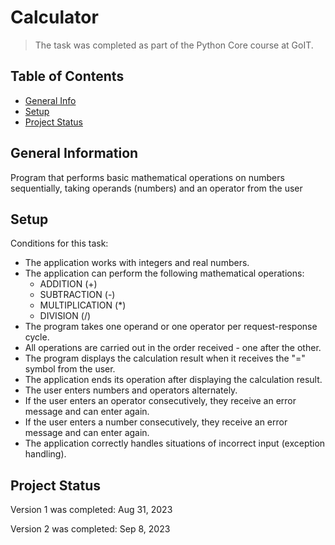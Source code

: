 # Calculator
> The task was completed as part of the Python Core course at GoIT.

## Table of Contents
* [General Info](#general-information)
* [Setup](#setup)
* [Project Status](#project-status)


## General Information
Program that performs basic mathematical operations on numbers sequentially, taking operands (numbers) and an operator from the user

## Setup

Conditions for this task:

- The application works with integers and real numbers.
- The application can perform the following mathematical operations:
  - ADDITION (+)
  - SUBTRACTION (-)
  - MULTIPLICATION (*)
  - DIVISION (/)
- The program takes one operand or one operator per request-response cycle.
- All operations are carried out in the order received - one after the other.
- The program displays the calculation result when it receives the "=" symbol from the user.
- The application ends its operation after displaying the calculation result.
- The user enters numbers and operators alternately.
- If the user enters an operator consecutively, they receive an error message and can enter again.
- If the user enters a number consecutively, they receive an error message and can enter again.
- The application correctly handles situations of incorrect input (exception handling).


## Project Status

Version 1 was completed:  Aug 31, 2023

Version 2 was completed:  Sep 8, 2023
